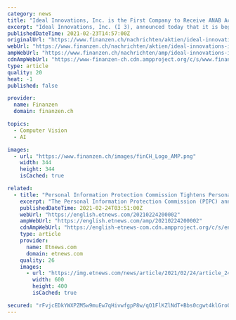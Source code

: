 ```yaml
---
category: news
title: "Ideal Innovations, Inc. is the First Company to Receive ANAB Accreditation for a Facial Identification Proficiency Test"
excerpt: "Ideal Innovations, Inc. (I 3), announced today that it is beginning a rollout of its Facial Identification Proficiency Test (PT). The Proficiency Test complements their industry leading Facial Examination Training."
publishedDateTime: 2021-02-23T14:57:00Z
originalUrl: "https://www.finanzen.ch/nachrichten/aktien/ideal-innovations-inc-is-the-first-company-to-receive-anab-accreditation-for-a-facial-identification-proficiency-test-1030113465"
webUrl: "https://www.finanzen.ch/nachrichten/aktien/ideal-innovations-inc-is-the-first-company-to-receive-anab-accreditation-for-a-facial-identification-proficiency-test-1030113465"
ampWebUrl: "https://www.finanzen.ch/nachrichten/amp/ideal-innovations-inc-is-the-first-company-to-receive-anab-accreditation-for-a-facial-identification-proficiency-test-1030113465"
cdnAmpWebUrl: "https://www-finanzen-ch.cdn.ampproject.org/c/s/www.finanzen.ch/nachrichten/amp/ideal-innovations-inc-is-the-first-company-to-receive-anab-accreditation-for-a-facial-identification-proficiency-test-1030113465"
type: article
quality: 20
heat: -1
published: false

provider:
  name: Finanzen
  domain: finanzen.ch

topics:
  - Computer Vision
  - AI

images:
  - url: "https://www.finanzen.ch/images/finCH_Logo_AMP.png"
    width: 344
    height: 344
    isCached: true

related:
  - title: "Personal Information Protection Commission Tightens Personal Information Protection Utilizing New Artificial Intelligence Technology"
    excerpt: "The Personal Information Protection Commission (PIPC) announced on Tuesday that it plans to set up and operate “AI (Artificial Intelligence) personal information infringement prevention support syste"
    publishedDateTime: 2021-02-24T03:51:00Z
    webUrl: "https://english.etnews.com/20210224200002"
    ampWebUrl: "https://english.etnews.com/amp/20210224200002"
    cdnAmpWebUrl: "https://english-etnews-com.cdn.ampproject.org/c/s/english.etnews.com/amp/20210224200002"
    type: article
    provider:
      name: Etnews.com
      domain: etnews.com
    quality: 26
    images:
      - url: "https://img.etnews.com/news/article/2021/02/24/article_24124758024877.jpg"
        width: 600
        height: 400
        isCached: true

secured: "rFvjcEDkYWXPZM5w9muEw7qHivwfgpP8w/qO1FlKZlNdT+Bbs0cgwt4klGro0WWljqGWXOxe3SXOMZPioeU7WQbNd7sJvULNhXjOKQ8fSjjKFpo0rTFEc4iNsKpeky9cjJPDcTeYFxlDSzRWQSaUeZiHBJDP4acKAXE+bN8UuFy3kYm7PDpmELAM78V6+1Jyewkfcxn6y8WfrXOLOTWmagJi0cX9Yd998SyndiINZWp/eU4g3DbpRrMBDpfywNX1KbkHepZYPhKZgrAIwBk951Pj7p2s6QnB83brRGi+QVG6JOZ5esM51PHhR4beIRzskGFlAc3x62fkgRa8oqcLR5OcJ38HYx/nCeInTXmlA7w=;3M5eTep+K8IaeDHrawLKZQ=="
---
```


